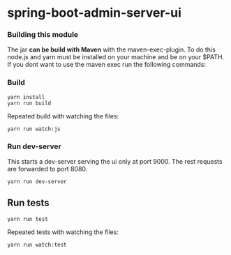spring-boot-admin-server-ui
================================

### Building this module
The jar **can be build with Maven** with the maven-exec-plugin. To do this node.js and yarn must be installed on your machine and be on your $PATH.
If you dont want to use the maven exec run the following commands:

### Build
```shell
yarn install
yarn run build
```

Repeated build with watching the files:
```shell
yarn run watch:js
```

### Run dev-server
This starts a dev-server serving the ui only at port 9000. The rest requests are forwarded to port 8080.
```shell
yarn run dev-server
```

## Run tests
```shell
yarn run test
```

Repeated tests with watching the files:
```shell
yarn run watch:test
```
